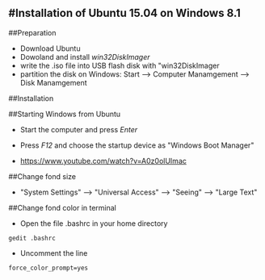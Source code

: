 #Installation of Ubuntu 15.04 on Windows 8.1
------------------------------
##Preparation
* Download Ubuntu
* Dowoland and install *win32DiskImager*
* write the .iso file into USB flash disk with "win32DiskImager
* partition the disk on Windows: Start --> Computer Manamgement --> Disk Manamgement 

##Installation

##Starting Windows from Ubuntu
* Start the computer and press *Enter* 
* Press *F12* and choose the startup device as "Windows Boot Manager" 

* https://www.youtube.com/watch?v=A0z0olUImac

##Change fond size
* "System Settings" --> "Universal Access" --> "Seeing" --> "Large Text"

##Change fond color in terminal 
* Open the file .bashrc in your home directory
```
gedit .bashrc
```
* Uncomment the line 
```
force_color_prompt=yes
```
